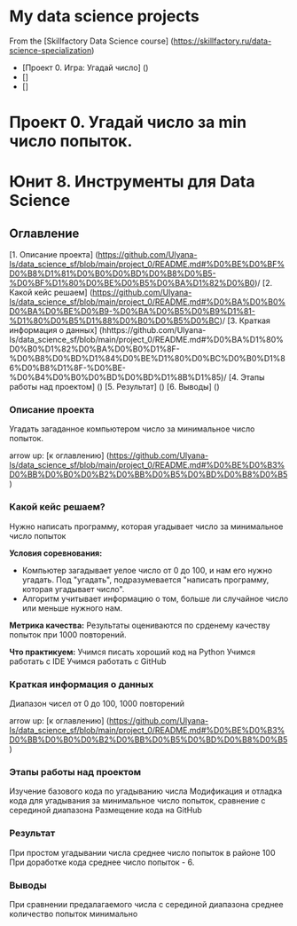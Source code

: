 # My data science projects

From the [Skillfactory Data Science course] (https://skillfactory.ru/data-science-specialization) 

* [Проект 0. Игра: Угадай число] ()
* []
* []

# Проект 0. Угадай число за min число попыток.

# Юнит 8. Инструменты для Data Science 

## Оглавление
[1. Описание проекта] (https://github.com/Ulyana-Is/data_science_sf/blob/main/project_0/README.md#%D0%BE%D0%BF%D0%B8%D1%81%D0%B0%D0%BD%D0%B8%D0%B5-%D0%BF%D1%80%D0%BE%D0%B5%D0%BA%D1%82%D0%B0)/
[2. Какой кейс решаем] (https://github.com/Ulyana-Is/data_science_sf/blob/main/project_0/README.md#%D0%BA%D0%B0%D0%BA%D0%BE%D0%B9-%D0%BA%D0%B5%D0%B9%D1%81-%D1%80%D0%B5%D1%88%D0%B0%D0%B5%D0%BC)/
[3. Краткая информация о данных] (hhttps://github.com/Ulyana-Is/data_science_sf/blob/main/project_0/README.md#%D0%BA%D1%80%D0%B0%D1%82%D0%BA%D0%B0%D1%8F-%D0%B8%D0%BD%D1%84%D0%BE%D1%80%D0%BC%D0%B0%D1%86%D0%B8%D1%8F-%D0%BE-%D0%B4%D0%B0%D0%BD%D0%BD%D1%8B%D1%85)/
[4. Этапы работы над проектом] ()
[5. Результат] ()
[6. Выводы] ()

### Описание проекта
Угадать загаданное компьютером число за минимальное число попыток.

arrow up: [к оглавлению] (https://github.com/Ulyana-Is/data_science_sf/blob/main/project_0/README.md#%D0%BE%D0%B3%D0%BB%D0%B0%D0%B2%D0%BB%D0%B5%D0%BD%D0%B8%D0%B5)

### Какой кейс решаем?
Нужно написать программу, которая угадывает число за минимальное число попыток 

**Условия соревнования:**

- Компьютер загадывает уелое число от 0 до 100, и нам его нужно угадать. Под "угадать", подразумевается "написать программу, которая угадывает число".
- Алгоритм учитывает информацию о том, больше ли случайное число или меньше нужного нам.

**Метрика качества:**
Результаты оцениваются по срденему качеству попыток при 1000 повторений.

**Что практикуем:**
Учимся писать хороший код на Python
Учимся работать с IDE
Учимся работать с GitHub

### Краткая информация о данных

Диапазон чисел от 0 до 100, 1000 повторений

arrow up: [к оглавлению] (https://github.com/Ulyana-Is/data_science_sf/blob/main/project_0/README.md#%D0%BE%D0%B3%D0%BB%D0%B0%D0%B2%D0%BB%D0%B5%D0%BD%D0%B8%D0%B5)

### Этапы работы над проектом
Изучение базового кода по угадыванию числа
Модификация и отладка кода для угадывания за минимальное число попыток, сравнение с серединой диапазона
Размещение кода на GitHub

### Результат
При простом угадывании числа среднее число попыток в районе 100
При доработке кода среднее число попыток - 6.

### Выводы
При сравнении предалагаемого числа с серединой диапазона среднее количество попыток минимально 
